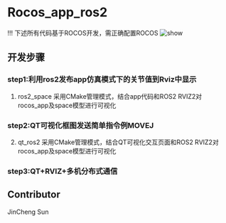 # Rocos_app_ros2
!!! 下述所有代码基于ROCOS开发，需正确配置ROCOS
<img src="https://github.com/cheng9911/Rocos_app_ros2/blob/main/images/2.gif" alt="show" />
## 开发步骤
### step1:利用ros2发布app仿真模式下的关节值到Rviz中显示 
1. ros2_space
   采用CMake管理模式，结合app代码和ROS2 RVIZ2对rocos_app及space模型进行可视化
### step2:QT可视化框图发送简单指令例MOVEJ 
2. qt_ros2
   采用CMake管理模式，结合QT可视化交互页面和ROS2 RVIZ2对rocos_app及space模型进行可视化
### step3:QT+RVIZ+多机分布式通信

## Contributor
JinCheng Sun
